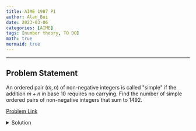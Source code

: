 ```yaml
---
title: AIME 1987 P1    
author: Alan_Bui    
date: 2023-03-06
categories: [AIME]
tags: [number theory, TO DO]
math: true    
mermaid: true  
---
```


---
## Problem Statement

An ordered pair $(m,n)$ of non-negative integers is called "simple" if the addition $m+n$ in base $10$ requires no carrying. Find the number of simple ordered pairs of non-negative integers that sum to $1492$.

[Problem Link](https://artofproblemsolving.com/wiki/index.php/1987_AIME_Problems/Problem_1)

<details>
<summary> Solution </summary>

</details>

